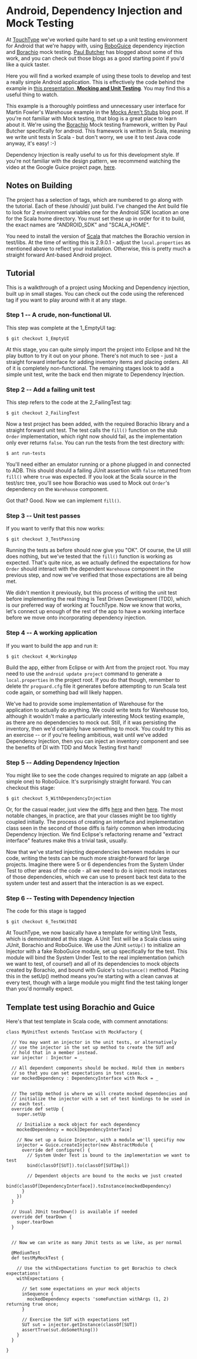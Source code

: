 Android, Dependency Injection and Mock Testing
==============================================

At [TouchType](http://www.touchtype-online.com) we've worked quite hard to set up a unit testing environment for Android that we're happy with, using [RoboGuice](http://code.google.com/p/roboguice) dependency injection and [Borachio](http://www.borachio.com) mock testing. [Paul Butcher](http://www.paulbutcher.com) has blogged about some of this work, and you can check out those blogs as a good starting point if you'd like a quick taster.

Here you will find a worked example of using these tools to develop and test a really simple Android application. This is effectively the code behind the example in [this presentation, __Mocking and Unit Testing__](http://skillsmatter.com/podcast/home/mocking-and-testing/js-1931). You may find this a useful thing to watch.

This example is a thoroughly pointless and unnecessary user interface for Martin Fowler's Warehouse example in the [Mocks Aren't Stubs](http://martinfowler.com/articles/mocksArentStubs.html) blog post. If you're not familiar with Mock testing, that blog is a great place to learn about it. We're using the [Borachio](http://www.borachio.com) Mock testing framework, written by Paul Butcher specifically for android. This framework is written in Scala, meaning we write unit tests in Scala - but don't worry, we use it to test Java code anyway, it's easy! :-)

Dependency Injection is really useful to us for this development style. If you're not familiar with the design pattern, we recommend watching the video at the Google Guice project page, [here](http://code.google.com/p/google-guice/).



Notes on Building
-----------------

The project has a selection of tags, which are numbered to go along with the tutorial. Each of these /should/ just build.  I've changed the Ant build file to look for 2 environment variables one for the Android SDK location an one for the Scala home directory.  You must set these up in order for it to build, the exact names are "ANDROID_SDK" and "SCALA_HOME".

You need to install the version of [Scala](http://www.scala-lang.org) that matches the Borachio version in test/libs. At the time of writing this is 2.9.0.1 - adjust the `local.properties` as mentioned above to reflect your installation. Otherwise, this is pretty much a straight forward Ant-based Android project.


Tutorial
--------

This is a walkthrough of a project using Mocking and Dependency injection, built up in small stages. You can check out the code using the referenced tag if you want to play around with it at any stage.


### Step 1 -- A crude, non-functional UI.

This step was complete at the 1_EmptyUI tag:

    $ git checkout 1_EmptyUI

At this stage, you can quite simply import the project into Eclipse and hit the play button to try it out on your phone. There's not much to see - just a straight forward interface for adding inventory items and placing orders. All of it is completely non-functional. The remaining stages look to add a simple unit test, write the back end then migrate to Dependency Injection.


### Step 2 -- Add a failing unit test

This step refers to the code at the 2_FailingTest tag:

    $ git checkout 2_FailingTest

Now a test project has been added, with the required Borachio library and a straight forward unit test. The test calls the `fill()` function on the stub `Order` implementation, which right now should fail, as the implementation only ever returns `false`. You can run the tests from the test directory with:

    $ ant run-tests

You'll need either an emulator running or a phone plugged in and connected to ADB. This should should a failing JUnit assertion with `false` returned from `fill()` where `true` was expected. If you look at the Scala source in the test/src tree, you'll see how Borachio was used to Mock out `Order`'s dependency on the `Warehouse` component.

Got that? Good. Now we can implement `fill()`.

### Step 3 -- Unit test passes

If you want to verify that this now works:

    $ git checkout 3_TestPassing

Running the tests as before should now give you "OK". Of course, the UI still does nothing, but we've tested that the `fill()` function is working as expected. That's quite nice, as we actually defined the expectations for how `Order` should interact with the dependent `Warehouse` component in the previous step, and now we've verified that those expectations are all being met.

We didn't mention it previously, but this process of writing the unit test before implementing the real thing is Test Driven Development (TDD), which is our preferred way of working at TouchType. Now we know that works, let's connect up enough of the rest of the app to have a working interface before we move onto incorporating dependency injection.


### Step 4 -- A working application

If you want to build the app and run it:

    $ git checkout 4_WorkingApp

Build the app, either from Eclipse or with Ant from the project root. You may need to use the `android update project` command to generate a `local.properties` in the project root. If you do that though, remember to delete thr `proguard.cfg` file it generates before attempting to run Scala test code again, or something bad will likely happen.

We've had to provide some implementation of Warehouse for the application to actually do anything. We could write tests for Warehouse too, although it wouldn't make a particularly interesting Mock testing example, as there are no dependencies to mock out. Still, if it was persisting the inventory, then we'd certainly have something to mock. You could try this as an exercise -- or if you're feeling ambitious, wait until we've added Dependency Injection, then you can inject an inventory component and see the benefits of DI with TDD and Mock Testing first hand!

### Step 5 -- Adding Dependency Injection

You might like to see the code changes required to migrate an app (albeit a simple one) to RoboGuice. It's surprisingly straight forward. You can checkout this stage:

    $ git checkout 5_WithDependencyInjection

Or, for the casual reader, just view the diffs [here](https://github.com/jaley/borachio-warehouse/commit/16de54753b77874a923c420579dd39d72002f55f) and then [here](https://github.com/jaley/borachio-warehouse/commit/018524797fe818d71a268b405028fb773f961621). The most notable changes, in practice, are that your classes might be too tightly coupled initially. The process of creating an interface and implementation class seen in the second of those diffs is fairly common when introducing Dependency Injection. We find Eclipse's refactoring rename and "extract interface" features make this a trivial task, usually.

Now that we've started injecting dependencies between modules in our code, writing the tests can be much more straight-forward for large projects. Imagine there were 5 or 6 dependencies from the System Under Test to other areas of the code - all we need to do is inject mock instances of those dependencies, which we can use to present back test data to the system under test and assert that the interaction is as we expect.


### Step 6 -- Testing with Dependency Injection

The code for this stage is tagged

    $ git checkout 6_TestWithDI

At TouchType, we now basically have a template for writing Unit Tests, which is demonstrated at this stage. A Unit Test will be a Scala class using JUnit, Borachio and RoboGuice. We use the JUnit `setUp()` to initialize an Injector with a fake RoboGuice module, set up specifically for the test. This module will bind the System Under Test to the real implementation (which we want to test, of course!) and all of its dependencies to mock objects created by Borachio, and bound with Guice's `toInstance()` method. Placing this in the setUp() method means you're starting with a clean canvas at every test, though with a large module you might find the test taking longer than you'd normally expect.


Template test using Borachio and Guice
--------------------------------------

Here's that test template in Scala code, with comment annotations:

    class MyUnitTest extends TestCase with MockFactory {

      // You may want an injector in the unit tests, or alternatively
      // use the injector in the set up method to create the SUT and
      // hold that in a member instead.
      var injector : Injector = _

      // All dependent components should be mocked. Hold them in members
      // so that you can set expectations in test cases.
      var mockedDependency : DependencyInterface with Mock = _


      // The setUp method is where we will create mocked dependencies and
      // initialize the injector with a set of test bindings to be used in
      // each test.
      override def setUp {
        super.setUp

        // Initialize a mock object for each dependency
        mockedDependency = mock[DependencyInterface]

        // Now set up a Guice Injector, with a module we'll specifiy now
        injector = Guice.createInjector(new AbstractModule {
          override def configure() {
            // System Under Test is bound to the implementation we want to test
            bind(classOf[SUT]).to(classOf[SUTImpl])

            // Dependent objects are bound to the mocks we just created
            bind(classOf[DependencyInterface]).toInstance(mockedDependency)
          }
        })
      }

      // Usual JUnit tearDown() is available if needed
      override def tearDown {
        super.tearDown
      }

      
      // Now we can write as many JUnit tests as we like, as per normal

      @MediumTest
      def testMyMockTest {

        // Use the withExpectations function to get Borachio to check expectations!
        withExpectations {

          // Set some expectations on your mock objects
          inSequence {
            mockedDependency expects 'someFunction withArgs (1, 2) returning true once;
          }

          // Exercise the SUT with expectations set
          SUT sut = injector.getInstance(classOf[SUT])
          assertTrue(sut.doSomething())
        }
      }

    }

